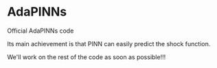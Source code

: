 # AdaPINNs
Official AdaPINNs code 

Its main achievement is that PINN can easily predict the shock function.

We'll work on the rest of the code as soon as possible!!!

